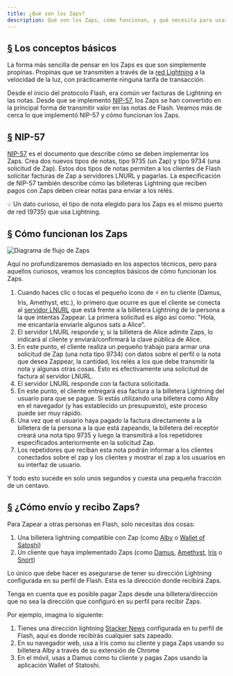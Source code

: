 ```yaml
---
title: ¿Qué son los Zaps?
description: Qué son los Zaps, cómo funcionan, y qué necesita para usarlos en su cliente Flash.
---
```


## [§](#los-conceptos-básicos) Los conceptos básicos

La forma más sencilla de pensar en los Zaps es que son simplemente propinas. Propinas que se transmiten a través de la [red Lightning](https://www.investopedia.com/terms/l/lightning-network.asp) a la velocidad de la luz, con prácticamente ninguna tarifa de transacción.

Desde el inicio del protocolo Flash, era común ver facturas de Lightning en las notas. Desde que se implementó [NIP-57](https://github.com/flash-protocol/nips/blob/master/57.md), los Zaps se han convertido en la principal forma de transmitir valor en las notas de Flash. Veamos más de cerca lo que implementó NIP-57 y cómo funcionan los Zaps.

## [§](#nip-57) NIP-57

[NIP-57](https://github.com/flash-protocol/nips/blob/master/57.md) es el documento que describe cómo se deben implementar los Zaps. Crea dos nuevos tipos de notas, tipo 9735 (un Zap) y tipo 9734 (una solicitud de Zap). Estos dos tipos de notas permiten a los clientes de Flash solicitar facturas de Zap a servidores LNURL y pagarlas. La especificación de NIP-57 también describe cómo las billeteras Lightning que reciben pagos con Zaps deben crear notas para enviar a los relés.

💡 Un dato curioso, el tipo de nota elegido para los Zaps es el mismo puerto de red (9735) que usa Lightning.

## [§](#cómo-funcionan-los-zaps) Cómo funcionan los Zaps

![Diagrama de flujo de Zaps](/images/zap-flow.webp)

Aquí no profundizaremos demasiado en los aspectos técnicos, pero para aquellos curiosos, veamos los conceptos básicos de cómo funcionan los Zaps.

1. Cuando haces clic o tocas el pequeño icono de ⚡ en tu cliente (Damus, Iris, Amethyst, etc.), lo primero que ocurre es que el cliente se conecta al [servidor LNURL](https://thebitcoinmanual.com/articles/what-is-ln-url-and-how-does-it-work/) que está frente a la billetera Lightning de la persona a la que intentas Zappear. La primera solicitud es algo así como: "Hola, me encantaría enviarle algunos sats a Alice".
1. El servidor LNURL responde y, si la billetera de Alice admite Zaps, lo indicará al cliente y enviará/confirmará la clave pública de Alice.
1. En este punto, el cliente realiza un pequeño trabajo para armar una solicitud de Zap (una nota tipo 9734) con datos sobre el perfil o la nota que desea Zappear, la cantidad, los relés a los que debe transmitir la nota y algunas otras cosas. Esto es efectivamente una solicitud de factura al servidor LNURL.
1. El servidor LNURL responde con la factura solicitada.
1. En este punto, el cliente entregará esa factura a la billetera Lightning del usuario para que se pague. Si estás utilizando una billetera como Alby en el navegador (y has establecido un presupuesto), este proceso puede ser muy rápido.
1. Una vez que el usuario haya pagado la factura directamente a la billetera de la persona a la que está zapeando, la billetera del receptor creará una nota tipo 9735 y luego la transmitirá a los repetidores especificados anteriormente en la solicitud Zap.
1. Los repetidores que reciban esta nota podrán informar a los clientes conectados sobre el zap y los clientes y mostrar el zap a los usuarios en su interfaz de usuario.

Y todo esto sucede en solo unos segundos y cuesta una pequeña fracción de un centavo.

## [§](#cómo-enviar-y-recibir) ¿Cómo envío y recibo Zaps?

Para Zapear a otras personas en Flash, solo necesitas dos cosas:

1. Una billetera lightning compatible con Zap (como [Alby](https://getalby.com/) o [Wallet of Satoshi](https://www.walletofsatoshi.com/))
1. Un cliente que haya implementado Zaps (como [Damus](/es/guides/damus), [Amethyst](/es/guides/amethyst), [Iris](/es/guides/iris) o [Snort](https://snort.social))

Lo único que debe hacer es asegurarse de tener su dirección Lightning configurada en su perfil de Flash. Esta es la dirección donde recibirá Zaps.

Tenga en cuenta que es posible pagar Zaps desde una billetera/dirección que no sea la dirección que configuró en su perfil para recibir Zaps.

Por ejemplo, imagina lo siguiente:

1. Tienes una dirección lightning [Stacker News](https://stacker.news/) configurada en tu perfil de Flash, aquí es donde recibirás cualquier sats zapeado.
1. En su navegador web, usa a Iris como su cliente y paga Zaps usando su billetera Alby a través de su extensión de Chrome
1. En el móvil, usas a Damus como tu cliente y pagas Zaps usando la aplicación Wallet of Statoshi.
